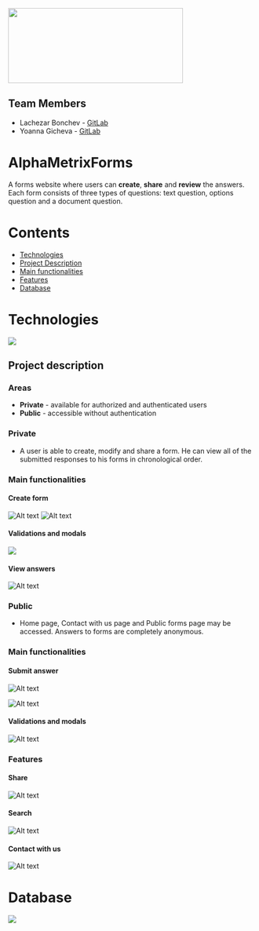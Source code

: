 <img src="/Images/alphametrixlogo.png"  width="356" height="153">

## Team Members
* Lachezar Bonchev - [GitLab](https://gitlab.com/lachezar.bonchev)
* Yoanna Gicheva - [GitLab](https://gitlab.com/yoanna.gicheva)

# AlphaMetrixForms

A forms website where users can **create**, **share** and **review** the answers.
Each form consists of three types of questions: text question, options question and a document question.

# Contents

- [Technologies](#technologies)
- [Project Description](#project-description)
- [Main functionalities](#main-functionalities)
- [Features](#features)
- [Database](#database)



# Technologies
![](/Images/git-technologies.png)

## Project description
### Areas
* **Private** - available for authorized and authenticated users 
* **Public** -  accessible without authentication

### Private
* A user is able to create, modify and share a form. He can view all of the submitted responses to his forms in chronological order.

### Main functionalities
#### Create form
![Alt text](/Images/textquestion.png)
![Alt text](/Images/optionquestion.png)

#### Validations and modals
![](/Images/success.png)

#### View answers
![Alt text](/Images/download.png)


### Public
* Home page, Contact with us page and Public forms page may be accessed. Answers to forms are completely anonymous.

### Main functionalities
#### Submit answer 

![Alt text](/Images/satisfaction.png)

![Alt text](/Images/upload.png)

#### Validations and modals

![Alt text](/Images/document-restriction.png)

### Features

#### Share

![Alt text](/Images/share.png)

#### Search

![Alt text](/Images/search.png)

#### Contact with us

![Alt text](/Images/contactwithus.png)


# Database
![](/Images/Database.png)



